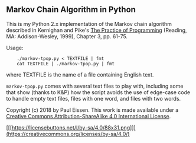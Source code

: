 ## Markov Chain Algorithm in Python

This is my Python 2.x implementation of the Markov chain algorithm
described in Kernighan and Pike's [The Practice of Programming](https://www.cs.princeton.edu/~bwk/tpop.webpage/)
(Reading, MA: Addison-Wesley, 1999), Chapter 3, pp. 61-75.

Usage:
```
    ./markov-tpop.py < TEXTFILE | fmt
    cat TEXTFILE | ./markov-tpop.py | fmt
```
where TEXTFILE is the name of a file containing English text.

`markov-tpop.py` comes with several text files to play with, including some
that show (thanks to K&P) how the script avoids the use of edge-case code
to handle empty text files, files with one word, and files with two words.

Copyright (c) 2018 by Paul Eissen. This work is made available under
a [Creative Commons Attribution-ShareAlike 4.0 International License](https://creativecommons.org/licenses/by-sa/4.0/).

[[[https://licensebuttons.net/l/by-sa/4.0/88x31.png]]](https://creativecommons.org/licenses/by-sa/4.0/)
